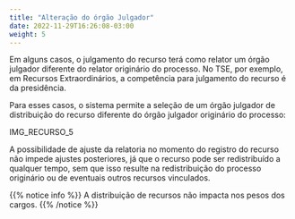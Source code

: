 ```yaml
---
title: "Alteração do órgão Julgador"
date: 2022-11-29T16:26:08-03:00
weight: 5
---
```


Em alguns casos, o julgamento do recurso terá como relator um órgão julgador diferente do relator originário do processo. No TSE, por exemplo, em Recursos Extraordinários, a competência para julgamento do recurso é da presidência.

Para esses casos, o sistema permite a seleção de um órgão julgador de distribuição do recurso diferente do órgão julgador originário do processo:

IMG_RECURSO_5

A possibilidade de ajuste da relatoria no momento do registro do recurso não impede ajustes posteriores, já que o recurso pode ser redistribuído a qualquer tempo, sem que isso resulte na redistribuição do processo originário ou de eventuais outros recursos vinculados.

{{% notice info %}}
A distribuição de recursos não impacta nos pesos dos cargos.
{{% /notice %}}
